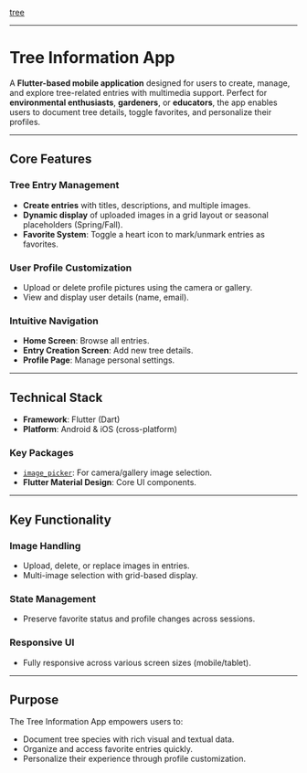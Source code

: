 [tree](https://github.com/user-attachments/assets/ba3c47c4-dc42-4857-91b9-eb35efa6f360)



---

#  Tree Information App

A **Flutter-based mobile application** designed for users to create, manage, and explore tree-related entries with multimedia support. Perfect for **environmental enthusiasts**, **gardeners**, or **educators**, the app enables users to document tree details, toggle favorites, and personalize their profiles.

---

##  Core Features

###  Tree Entry Management

-  **Create entries** with titles, descriptions, and multiple images.  
-  **Dynamic display** of uploaded images in a grid layout or seasonal placeholders (Spring/Fall).  
-  **Favorite System**: Toggle a heart icon to mark/unmark entries as favorites.

###  User Profile Customization

-  Upload or delete profile pictures using the camera or gallery.  
-  View and display user details (name, email).

###  Intuitive Navigation

-  **Home Screen**: Browse all entries.  
-  **Entry Creation Screen**: Add new tree details.  
-  **Profile Page**: Manage personal settings.

---

##  Technical Stack

- **Framework**: Flutter (Dart)
- **Platform**: Android & iOS (cross-platform)

### Key Packages

- [`image_picker`](https://pub.dev/packages/image_picker): For camera/gallery image selection.  
- **Flutter Material Design**: Core UI components.

---

##  Key Functionality

###  Image Handling

- Upload, delete, or replace images in entries.  
- Multi-image selection with grid-based display.

###  State Management

- Preserve favorite status and profile changes across sessions.

###  Responsive UI

- Fully responsive across various screen sizes (mobile/tablet).

---

##  Purpose

The Tree Information App empowers users to:

-  Document tree species with rich visual and textual data.
-  Organize and access favorite entries quickly.
-  Personalize their experience through profile customization.

